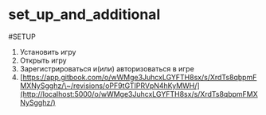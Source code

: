 # set\_up\_and\_additional

\#SETUP

1. Установить игру
2. Открыть игру
3. Зарегистрироваться и(или) авторизоваться в игре
4. [https://app.gitbook.com/o/wWMge3JuhcxLGYFTH8sx/s/XrdTs8qbpmFMXNySgghz/\~/revisions/oPF9tGTIPRVpN4hKyMWH/](http://localhost:5000/o/wWMge3JuhcxLGYFTH8sx/s/XrdTs8qbpmFMXNySgghz/)
